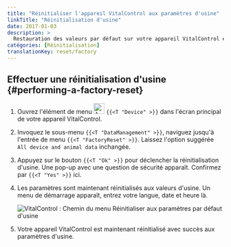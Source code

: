```yaml
---
title: "Réinitialiser l'appareil VitalControl aux paramètres d'usine"
linkTitle: "Réinitialisation d'usine"
date: 2017-01-03
description: >
  Restauration des valeurs par défaut sur votre appareil VitalControl en effectuant une réinitialisation d'usine.
catégories: [Réinitialisation]
translationKey: reset/factory
---
```

## Effectuer une réinitialisation d'usine {#performing-a-factory-reset}

1. Ouvrez l'élément de menu <img src="/icons/device.svg" width="25" align="bottom" alt="Appareil" /> `{{<T "Device" >}}` dans l'écran principal de votre appareil VitalControl.

1. Invoquez le sous-menu `{{<T "DataManagement" >}}`, naviguez jusqu'à l'entrée de menu `{{<T "FactoryReset" >}}`. Laissez l'option suggérée `All device and animal data` inchangée.

1. Appuyez sur le bouton `{{<T "Ok" >}}` pour déclencher la réinitialisation d'usine. Une pop-up avec une question de sécurité apparaît. Confirmez par `{{<T "Yes" >}}` ici.

1. Les paramètres sont maintenant réinitialisés aux valeurs d'usine. Un menu de démarrage apparaît, entrez votre langue, date et heure là.

   ![VitalControl : Chemin du menu Réinitialiser aux paramètres par défaut d'usine](../images/resetdevice.png "Réinitialisation aux paramètres d'usine")

6. Votre appareil VitalControl est maintenant réinitialisé avec succès aux paramètres d'usine.

